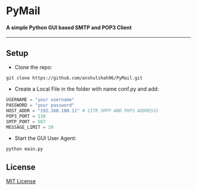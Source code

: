 # PyMail
#### A simple Python GUI based SMTP and POP3 Client
----------------------------------------------------------

## Setup  
- Clone the repo:
```shell
git clone https://github.com/anshulshah96/PyMail.git
```
- Create a Local File in the folder with name conf.py and add:
```python
USERNAME = "your username"
PASSWORD = "your password"
HOST_ADDR = "192.168.180.11" # IITR SMTP AND POP3 ADDRESSS
POP3_PORT = 110
SMTP_PORT = 587
MESSAGE_LIMIT = 20
```
- Start the GUI User Agent:
```shell
python main.py
```

## License
[MIT License](http://anshul.mit-license.org/)
